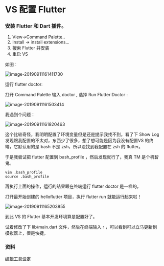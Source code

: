 # VS 配置 Flutter 



### 安装 Flutter 和 Dart 插件。



1. View->Command Palette..
2. Install -> install extensions...
3. 搜索 Flutter 并安装
4. 重启 VS 



如图：

![image-20190911161411730](https://tva1.sinaimg.cn/large/006y8mN6ly1g6vnbrrf7bj30ps09hn47.jpg)



运行 flutter doctor:

打开 Command Palette 输入 doctor , 选择 Run Flutter Doctor :

![image-20190911161503414](https://tva1.sinaimg.cn/large/006y8mN6ly1g6vncnujuzj30ht02sq3c.jpg)



我遇到个问题：

![image-20190911161820463](https://tva1.sinaimg.cn/large/006y8mN6ly1g6vng37b72j30ck033myc.jpg)





这个比较奇怪，我明明配置了环境变量但是还是提示我找不到，看了下 Show Log 发现跟我配置的不太对，东西少了很多，想了想可能是因为我没有配置VS 的终端，它默认用的是 bash 不是 zsh，所以没找到我配置在 zsh 的 flutter。



于是我尝试把 flutter 配置到 bash_profile ，然后发现就行了，我真 TM 是个机智鬼。

```shell
vim .bash_profile 
source .bash_profile
```



再执行上面的操作，运行的结果跟在终端运行 flutter doctor 是一样的。



打开最开始创建的 helloflutter 项目，执行 flutter run 就能运行起来啦！



![image-20190911165203855](https://tva1.sinaimg.cn/large/006y8mN6ly1g6vof6itszj314k0qp7n1.jpg)



到此 VS 的 Flutter 基本开发环境算是配置好了。



试着修改了下 lib/main.dart 文件，然后在终端输入 r ，可以看到可以立马更新到模拟器上，很是快捷。



### 资料

[编辑工具设定](https://flutter.cn/docs/get-started/editor?tab=vscode)



